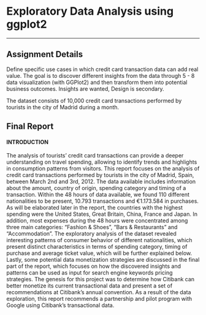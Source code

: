 # Exploratory Data Analysis using ggplot2 #




----
## Assignment Details ##

Define specific use cases in which credit card transaction data can add real value. The goal is to discover different insights from the data through 5 - 8 data visualization (with GGPlot2) and then transform them into potential business outcomes. Insights are wanted, Design is secondary.

The dataset consists of 10,000 credit card transactions performed by tourists in the city of Madrid during a month.

## Final Report ##

#### INTRODUCTION ####

The analysis of tourists’ credit card transactions can provide a deeper understanding on travel spending, allowing to identify trends and highlights in consumption patterns from visitors. This report focuses on the analysis of credit card transactions performed by tourists in the city of Madrid, Spain, between March 2nd and 3rd, 2012. The data available includes information about the amount, country of origin, spending category and timing of a transaction.
Within the 48 hours of data available, we found 110 different nationalities to be present, 10.793 transactions and €1.173.584 in purchases. As will be elaborated later in the report, the countries with the highest spending were the United States, Great Britain, China, France and Japan. In addition, most expenses during the 48 hours were concentrated among three main categories: “Fashion & Shoes”, “Bars & Restaurants” and “Accommodation”.
The exploratory analysis of the dataset revealed interesting patterns of consumer behavior of different nationalities, which present distinct characteristics in terms of spending category, timing of purchase and average ticket value, which will be further explained below.
Lastly, some potential data monetization strategies are discussed in the final part of the report, which focuses on how the discovered insights and patterns can be used as input for search engine keywords pricing strategies. The genesis for this project was to determine how Citibank can better monetize its current transactional data and present a set of recommendations at Citibank’s annual convention. As a result of the data exploration, this report recommends a partnership and pilot program with Google using Citibank’s transactional data.


